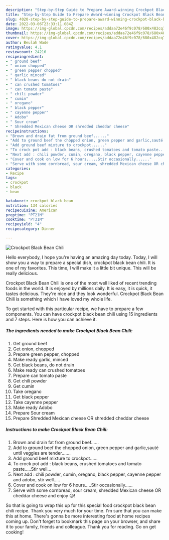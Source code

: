 ```yaml
---
description: "Step-by-Step Guide to Prepare Award-winning Crockpot Black Bean Chili"
title: "Step-by-Step Guide to Prepare Award-winning Crockpot Black Bean Chili"
slug: 4020-step-by-step-guide-to-prepare-award-winning-crockpot-black-bean-chili
date: 2022-03-06T23:33:11.084Z
image: https://img-global.cpcdn.com/recipes/addaa72e46f9c078/680x482cq70/crockpot-black-bean-chili-recipe-main-photo.jpg
thumbnail: https://img-global.cpcdn.com/recipes/addaa72e46f9c078/680x482cq70/crockpot-black-bean-chili-recipe-main-photo.jpg
cover: https://img-global.cpcdn.com/recipes/addaa72e46f9c078/680x482cq70/crockpot-black-bean-chili-recipe-main-photo.jpg
author: Beulah Wade
ratingvalue: 4.1
reviewcount: 24216
recipeingredient:
- " ground beef"
- " onion chopped"
- " green pepper chopped"
- " garlic minced"
- " black beans do not drain"
- " can crushed tomatoes"
- " can tomato paste"
- " chili powder"
- " cumin"
- " oregano"
- " black pepper"
- " cayenne pepper"
- " Adobo"
- " Sour cream"
- " Shredded Mexican cheese OR shredded cheddar cheese"
recipeinstructions:
- "Brown and drain fat from ground beef......"
- "Add to ground beef the chopped onion, green pepper and garlic,sauté until veggies are tender......."
- "Add ground beef mixture to crockpot......"
- "To crock pot add : black beans, crushed tomatoes and tomato paste.....Stir well..."
- "Next add : chili powder, cumin, oregano, black pepper, cayenne pepper and adobo, stir well....."
- "Cover and cook on low for 6 hours.....Stir occasionally......"
- "Serve with some cornbread, sour cream, shredded Mexican cheese OR cheddar cheese and enjoy 😉!"
categories:
- Recipe
tags:
- crockpot
- black
- bean

katakunci: crockpot black bean 
nutrition: 134 calories
recipecuisine: American
preptime: "PT21M"
cooktime: "PT31M"
recipeyield: "4"
recipecategory: Dinner

---
```



![Crockpot Black Bean Chili](https://img-global.cpcdn.com/recipes/addaa72e46f9c078/680x482cq70/crockpot-black-bean-chili-recipe-main-photo.jpg)

Hello everybody, I hope you're having an amazing day today. Today, I will show you a way to prepare a special dish, crockpot black bean chili. It is one of my favorites. This time, I will make it a little bit unique. This will be really delicious.

Crockpot Black Bean Chili is one of the most well liked of recent trending foods in the world. It is enjoyed by millions daily. It is easy, it is quick, it tastes delicious. They're nice and they look wonderful. Crockpot Black Bean Chili is something which I have loved my whole life.




To get started with this particular recipe, we have to prepare a few components. You can have crockpot black bean chili using 15 ingredients and 7 steps. Here is how you can achieve it.

<!--inarticleads1-->

##### The ingredients needed to make Crockpot Black Bean Chili:

1. Get  ground beef
1. Get  onion, chopped
1. Prepare  green pepper, chopped
1. Make ready  garlic, minced
1. Get  black beans, do not drain
1. Make ready  can crushed tomatoes
1. Prepare  can tomato paste
1. Get  chili powder
1. Get  cumin
1. Take  oregano
1. Get  black pepper
1. Take  cayenne pepper
1. Make ready  Adobo
1. Prepare  Sour cream
1. Prepare  Shredded Mexican cheese OR shredded cheddar cheese




<!--inarticleads2-->

##### Instructions to make Crockpot Black Bean Chili:

1. Brown and drain fat from ground beef......
1. Add to ground beef the chopped onion, green pepper and garlic,sauté until veggies are tender.......
1. Add ground beef mixture to crockpot......
1. To crock pot add : black beans, crushed tomatoes and tomato paste.....Stir well...
1. Next add : chili powder, cumin, oregano, black pepper, cayenne pepper and adobo, stir well.....
1. Cover and cook on low for 6 hours.....Stir occasionally......
1. Serve with some cornbread, sour cream, shredded Mexican cheese OR cheddar cheese and enjoy 😉!




So that is going to wrap this up for this special food crockpot black bean chili recipe. Thank you very much for your time. I'm sure that you can make this at home. There's gonna be more interesting food at home recipes coming up. Don't forget to bookmark this page on your browser, and share it to your family, friends and colleague. Thank you for reading. Go on get cooking!
